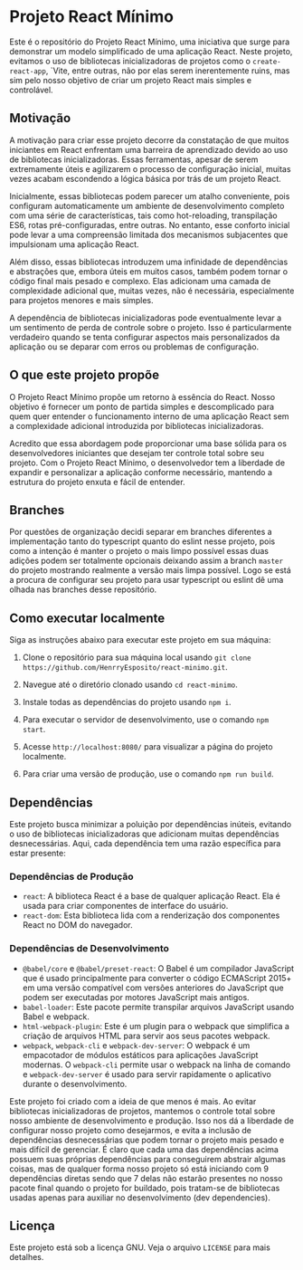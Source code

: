# Projeto React Mínimo

Este é o repositório do Projeto React Mínimo, uma iniciativa que surge para demonstrar um modelo simplificado de uma aplicação React. Neste projeto, evitamos o uso de bibliotecas inicializadoras de projetos como o `create-react-app`, `Vite, entre outras, não por elas serem inerentemente ruins, mas sim pelo nosso objetivo de criar um projeto React mais simples e controlável.

## Motivação

A motivação para criar esse projeto decorre da constatação de que muitos iniciantes em React enfrentam uma barreira de aprendizado devido ao uso de bibliotecas inicializadoras. Essas ferramentas, apesar de serem extremamente úteis e agilizarem o processo de configuração inicial, muitas vezes acabam escondendo a lógica básica por trás de um projeto React.

Inicialmente, essas bibliotecas podem parecer um atalho conveniente, pois configuram automaticamente um ambiente de desenvolvimento completo com uma série de características, tais como hot-reloading, transpilação ES6, rotas pré-configuradas, entre outras. No entanto, esse conforto inicial pode levar a uma compreensão limitada dos mecanismos subjacentes que impulsionam uma aplicação React.

Além disso, essas bibliotecas introduzem uma infinidade de dependências e abstrações que, embora úteis em muitos casos, também podem tornar o código final mais pesado e complexo. Elas adicionam uma camada de complexidade adicional que, muitas vezes, não é necessária, especialmente para projetos menores e mais simples.

A dependência de bibliotecas inicializadoras pode eventualmente levar a um sentimento de perda de controle sobre o projeto. Isso é particularmente verdadeiro quando se tenta configurar aspectos mais personalizados da aplicação ou se deparar com erros ou problemas de configuração.

## O que este projeto propõe

O Projeto React Mínimo propõe um retorno à essência do React. Nosso objetivo é fornecer um ponto de partida simples e descomplicado para quem quer entender o funcionamento interno de uma aplicação React sem a complexidade adicional introduzida por bibliotecas inicializadoras.

Acredito que essa abordagem pode proporcionar uma base sólida para os desenvolvedores iniciantes que desejam ter controle total sobre seu projeto. Com o Projeto React Mínimo, o desenvolvedor tem a liberdade de expandir e personalizar a aplicação conforme necessário, mantendo a estrutura do projeto enxuta e fácil de entender.

## Branches

Por questões de organização decidi separar em branches diferentes a implementação tanto do typescript quanto do eslint nesse projeto, pois como a intenção é manter o projeto o mais limpo possível essas duas adições podem ser totalmente opcionais deixando assim a branch `master` do projeto mostrando realmente a versão mais limpa possível. Logo se está a procura de configurar seu projeto para usar typescript ou eslint dê uma olhada nas branches desse repositório.

## Como executar localmente

Siga as instruções abaixo para executar este projeto em sua máquina:

1. Clone o repositório para sua máquina local usando `git clone https://github.com/HenrryEsposito/react-minimo.git`.

2. Navegue até o diretório clonado usando `cd react-minimo`.

3. Instale todas as dependências do projeto usando `npm i`.

4. Para executar o servidor de desenvolvimento, use o comando `npm start`.

5. Acesse `http://localhost:8080/` para visualizar a página do projeto localmente.

6. Para criar uma versão de produção, use o comando `npm run build`.

## Dependências

Este projeto busca minimizar a poluição por dependências inúteis, evitando o uso de bibliotecas inicializadoras que adicionam muitas dependências desnecessárias. Aqui, cada dependência tem uma razão específica para estar presente:

### Dependências de Produção

- `react`: A biblioteca React é a base de qualquer aplicação React. Ela é usada para criar componentes de interface do usuário.
- `react-dom`: Esta biblioteca lida com a renderização dos componentes React no DOM do navegador.

### Dependências de Desenvolvimento

- `@babel/core` e `@babel/preset-react`: O Babel é um compilador JavaScript que é usado principalmente para converter o código ECMAScript 2015+ em uma versão compatível com versões anteriores do JavaScript que podem ser executadas por motores JavaScript mais antigos.
- `babel-loader`: Este pacote permite transpilar arquivos JavaScript usando Babel e webpack.
- `html-webpack-plugin`: Este é um plugin para o webpack que simplifica a criação de arquivos HTML para servir aos seus pacotes webpack.
- `webpack`, `webpack-cli` e `webpack-dev-server`: O webpack é um empacotador de módulos estáticos para aplicações JavaScript modernas. O `webpack-cli` permite usar o webpack na linha de comando e `webpack-dev-server` é usado para servir rapidamente o aplicativo durante o desenvolvimento.

Este projeto foi criado com a ideia de que menos é mais. Ao evitar bibliotecas inicializadoras de projetos, mantemos o controle total sobre nosso ambiente de desenvolvimento e produção. Isso nos dá a liberdade de configurar nosso projeto como desejarmos, e evita a inclusão de dependências desnecessárias que podem tornar o projeto mais pesado e mais difícil de gerenciar. É claro que cada uma das dependências acima possuem suas próprias dependências para conseguirem abstrair algumas coisas, mas de qualquer forma nosso projeto só está iniciando com 9 dependências diretas sendo que 7 delas não estarão presentes no nosso pacote final quando o projeto for buildado, pois tratam-se de bibliotecas usadas apenas para auxiliar no desenvolvimento (dev dependencies).

## Licença

Este projeto está sob a licença GNU. Veja o arquivo `LICENSE` para mais detalhes.
